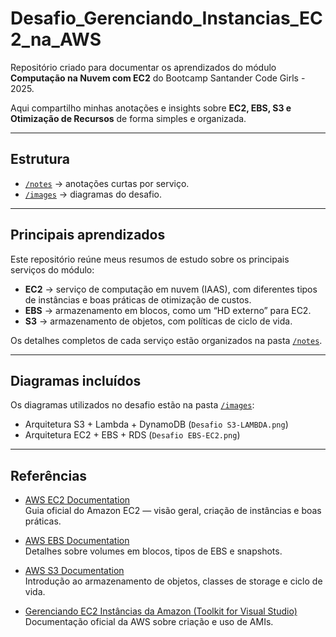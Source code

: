 # Desafio_Gerenciando_Instancias_EC2_na_AWS

Repositório criado para documentar os aprendizados do módulo **Computação na Nuvem com EC2** do Bootcamp Santander Code Girls - 2025.

Aqui compartilho minhas anotações e insights sobre **EC2, EBS, S3 e Otimização de Recursos** de forma simples e organizada.

---

## Estrutura
-  [`/notes`](./notes) → anotações curtas por serviço.
- [`/images`](./images) → diagramas do desafio.

---

## Principais aprendizados

Este repositório reúne meus resumos de estudo sobre os principais serviços do módulo:

- **EC2** → serviço de computação em nuvem (IAAS), com diferentes tipos de instâncias e boas práticas de otimização de custos.  
- **EBS** → armazenamento em blocos, como um “HD externo” para EC2.  
- **S3** → armazenamento de objetos, com políticas de ciclo de vida.  

Os detalhes completos de cada serviço estão organizados na pasta [`/notes`](./notes).

---

## Diagramas incluídos
Os diagramas utilizados no desafio estão na pasta [`/images`](./images):

- Arquitetura S3 + Lambda + DynamoDB (`Desafio S3-LAMBDA.png`)
- Arquitetura EC2 + EBS + RDS (`Desafio EBS-EC2.png`)

---

## Referências

- [AWS EC2 Documentation](https://docs.aws.amazon.com/ec2/)  
  Guia oficial do Amazon EC2 — visão geral, criação de instâncias e boas práticas.

- [AWS EBS Documentation](https://docs.aws.amazon.com/ebs/)  
  Detalhes sobre volumes em blocos, tipos de EBS e snapshots.

- [AWS S3 Documentation](https://aws.amazon.com/s3/)  
  Introdução ao armazenamento de objetos, classes de storage e ciclo de vida.

- [Gerenciando EC2 Instâncias da Amazon (Toolkit for Visual Studio)](https://docs.aws.amazon.com/pt_br/toolkit-for-visual-studio/latest/user-guide/tkv-ec2-ami.html)  
  Documentação oficial da AWS sobre criação e uso de AMIs.

